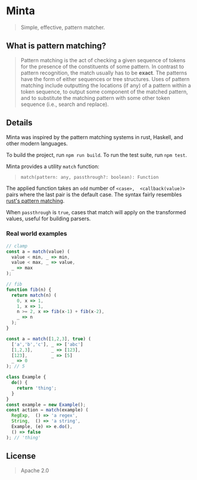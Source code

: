 # Minta
> Simple, effective, pattern matcher.

## What is pattern matching?

> Pattern matching is the act of checking a given sequence of tokens for the presence of the constituents of some pattern. In contrast to pattern recognition, the match usually has to be **exact**. The patterns have the form of either sequences or tree structures. Uses of pattern matching include outputting the locations (if any) of a pattern within a token sequence, to output some component of the matched pattern, and to substitute the matching pattern with some other token sequence (i.e., search and replace).

## Details

Minta was inspired by the pattern matching systems in rust, Haskell, and other modern languages.

To build the project, run `npm run build`.
To run the test suite, run `npm test`.

Minta provides a utility `match` function:
>  `match(pattern: any, passthrough?: boolean): Function`

The applied function takes an `odd` number of `<case>,  <callback(value)>` pairs where the last pair is the default case. The syntax fairly resembles [rust's pattern matching](https://doc.rust-lang.org/1.6.0/book/patterns.html).

When `passthrough` is `true`, cases that match will apply on the transformed values, useful for building parsers.

### Real world examples

```javascript
// clamp
const a = match(value) (
  value < min, _ => min,
  value < max, _ => value,
  _ => max
);
```

```javascript
// fib
function fib(n) {
  return match(n) (
    0, x => 1,
    1, x => 1,
    n >= 2, x => fib(x-1) + fib(x-2),
    _ => n
  );
}
```

```javascript
const a = match([1,2,3], true) (
  ['a','b','c'], _ => ['abc']
  [1,2,3],       _ => [123],
  [123],         _ => [5]
  _ => 0
); // 5
```

```javascript
class Example {
  do() {
    return 'thing';
  }
}
const example = new Example();
const action = match(example) (
  RegExp,  () => 'a regex',
  String,  () => 'a string',
  Example, (e) => e.do(),
  () => false
); // 'thing'
```

## License

> Apache 2.0
